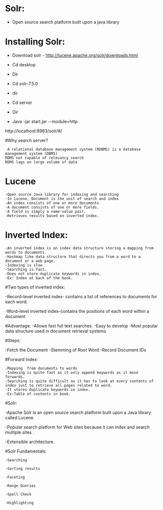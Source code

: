 # Solr:

- Open source search platform built upon a java library

# Installing Solr:
- Download solr - http://lucene.apache.org/solr/downloads.html

- Cd desktop
- Dir
- Cd solr-7.5.0
- dir
- Cd server
- Dir
- Java -jar start.jar --module=http


http://localhost:8983/solr/#/

#Why search server?
```
 A relational database management system (RDBMS) is a database management system (DBMS) 
RDMS not capable of relevancy search
RDMS lags on large volume of data
```

# Lucene
```
-Open source Java library for indexing and searching
-In Lucene, Document is the unit of search and index
-An index consists of one or more documents
-A document consists of one or more fields.
-A field is simply a name-value pair.
-Retrieves results based on inverted index.
```

# Inverted Index:

```
-An inverted index is an index data structure storing a mapping from words to documents.
-Hashmap like data structure that directs you from a word to a document or a web page.
-Indexing is slow
-Searching is fast.
-Does not store duplicate keywords in index.
-Ex: Index at back of the book.
```

#Two types of inverted index:

-Record-level inverted index- contains a list of references to documents for each word.

-Word-level inverted index-contains the positions of each word within a document

#Advantage:
-Allows fast full text searches.
-Easy to develop
-Most popular data structure used in document retrieval systems

#Steps:

-Fetch the Document
-Stemming of Root Word
-Record Document IDs

#Forward Index:
```
-Mapping  from documents to words
-Indexing is quite fast as it only append keywords as it move forwards.
-Searching is quite difficult as it has to look at every contents of index just to retrieve all pages related to word.
-It stores duplicate keywords in index.
-Ex:Table of contents in book.
```

#Solr:

-Apache Solr is an open source search platform built upon a Java library called Lucene.

-Popular search platform for Web sites because it can index and search multiple sites .

-Extensible architecture.


#Solr Fundamentals:
```
-Searching

-Sorting results

-Faceting

-Range Queries

-Spell Check

-Highlighting
```
